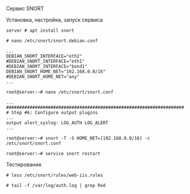 Сервис SNORT

Установка, настройка, запуск сервиса
```
server # apt install snort
```
```
# nano /etc/snort/snort.debian.conf
```
```
...
DEBIAN_SNORT_INTERFACE="eth2"
#DEBIAN_SNORT_INTERFACE="eth1"
#DEBIAN_SNORT_INTERFACE="bond1"
DEBIAN_SNORT_HOME_NET="192.168.0.0/16"
#DEBIAN_SNORT_HOME_NET="any"
...
```

```
root@server:~# nano /etc/snort/snort.conf
```

```
...
####################################################################
# Step #6: Configure output plugins
...
output alert_syslog: LOG_AUTH LOG_ALERT
...
```
```
root@server:~# snort -T -S HOME_NET=[192.168.0.0/16] -c /etc/snort/snort.conf

root@server:~# service snort restart
```

Тестирование
```
# less /etc/snort/rules/web-iis.rules

# tail -f /var/log/auth.log | grep Red
```
